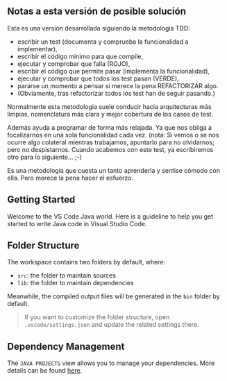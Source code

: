 ## Notas a esta versión de posible solución

Esta es una versión desarrollada siguiendo la metodologia TDD: 
- escribir un test (documenta y comprueba la funcionalidad a implementar), 
- escribir el código mínimo para que compile, 
- ejecutar y comprobar que falla (ROJO), 
- escribir el código que permite pasar (implementa la funcionalidad),
- ejecutar y comprobar que todos los test pasan (VERDE),
- pararse un momento a pensar si merece la pena REFACTORIZAR algo.
- (Obviamente, tras refactorizar todos los test han de seguir pasando.)

Normalmente esta metodologia suele conducir hacia arquitecturas más limpias, nomenclatura más clara y mejor cobertura de los casos de test.

Además ayuda a programar de forma más relajada. Ya que nos obliga a focalizarnos en una sola funcionalidad cada vez. (nota: Si vemos o se nos ocurre algo colateral mientras trabajamos, apuntarlo para no olvidarnos; pero no despistarnos. Cuando acabemos con este test, ya escribiremos otro para lo siguiente... ;-)

Es una metodología que cuesta un tanto aprenderla y sentise cómodo con ella. Pero merece la pena hacer el esfuerzo.


## Getting Started

Welcome to the VS Code Java world. Here is a guideline to help you get started to write Java code in Visual Studio Code.

## Folder Structure

The workspace contains two folders by default, where:

- `src`: the folder to maintain sources
- `lib`: the folder to maintain dependencies

Meanwhile, the compiled output files will be generated in the `bin` folder by default.

> If you want to customize the folder structure, open `.vscode/settings.json` and update the related settings there.

## Dependency Management

The `JAVA PROJECTS` view allows you to manage your dependencies. More details can be found [here](https://github.com/microsoft/vscode-java-dependency#manage-dependencies).
